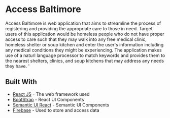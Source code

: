 
# Access Baltimore

Access Baltimore is web application that aims to streamline the process of registering and providing the
appropriate care to those in need. Target users of this application would be homeless people who do not have proper
access to care such that they may walk into any free medical clinic, homeless shelter or soup kitchen and enter the
user's information including any medical conditions they might be experiencing. The application makes use of a
naturl language processor to match keywords and provides them to the nearest shelters, clinics, and soup kitchens
that may address any needs they have. '

## Built With

* [React JS](https://facebook.github.io/react/) - The web framework used
* [BootStrap](https://react-bootstrap.github.io/) - React UI Components
* [Semantic UI React](https://react.semantic-ui.com/) - Semantic UI Components
* [Firebase](https://firebase.google.com/) - Used to store and access data

